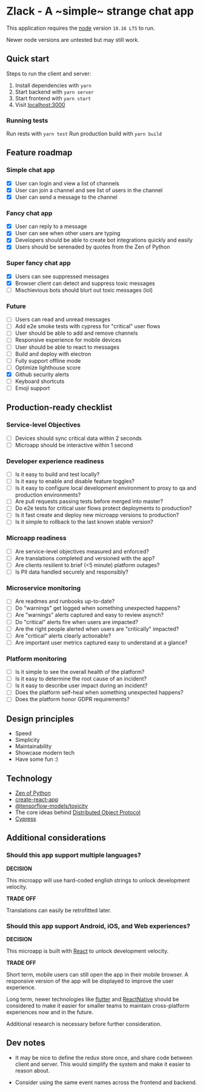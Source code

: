 # Zlack - A ~simple~ strange chat app

This application requires the [node](https://nodejs.org/en/) version `10.16 LTS` to run.

Newer node versions are untested but may still work.

## Quick start

Steps to run the client and server:

1. Install dependencies with `yarn`
2. Start backend with `yarn server`
3. Start frontend with `yarn start`
4. Visit [localhost:3000](http://localhost:3000)

### Running tests

Run rests with `yarn test`
Run production build with `yarn build`

## Feature roadmap

### Simple chat app

- [x] User can login and view a list of channels
- [x] User can join a channel and see list of users in the channel
- [x] User can send a message to the channel

### Fancy chat app

- [x] User can reply to a message
- [x] User can see when other users are typing
- [x] Developers should be able to create bot integrations quickly and easily
- [x] Users should be serenaded by quotes from the Zen of Python

### Super fancy chat app

- [x] Users can see suppressed messages
- [x] Browser client can detect and suppress toxic messages
- [ ] Mischievious bots should blurt out toxic messages (lol)

### Future

- [ ] Users can read and unread messages
- [ ] Add e2e smoke tests with cypress for "critical" user flows
- [ ] User should be able to add and remove channels
- [ ] Responsive experience for mobile devices
- [ ] User should be able to react to messages
- [ ] Build and deploy with electron
- [ ] Fully support offline mode
- [ ] Optimize lighthouse score
- [x] Github security alerts
- [ ] Keyboard shortcuts
- [ ] Emoji support

## Production-ready checklist

### Service-level Objectives

- [ ] Devices should sync critical data within 2 seconds
- [ ] Microapp should be interactive within 1 second

### Developer experience readiness

- [ ] Is it easy to build and test locally?
- [ ] Is it easy to enable and disable feature toggles?
- [ ] Is it easy to configure local development environment to proxy to qa and production environments?
- [ ] Are pull requests passing tests before merged into master?
- [ ] Do e2e tests for critical user flows protect deployments to production?
- [ ] Is it fast create and deploy new microapp versions to production?
- [ ] Is it simple to rollback to the last known stable version?

### Microapp readiness

- [ ] Are service-level objectives measured and enforced?
- [ ] Are translations completed and versioned with the app?
- [ ] Are clients resilient to brief (<5 minute) platform outages?
- [ ] Is PII data handled securely and responsibly?

### Microservice monitoring

- [ ] Are readmes and runbooks up-to-date?
- [ ] Do "warnings" get logged when something unexpected happens?
- [ ] Are "warnings" alerts captured and easy to review asynch?
- [ ] Do "critical" alerts fire when users are impacted?
- [ ] Are the right people alerted when users are "critically" impacted?
- [ ] Are "critical" alerts clearly actionable?
- [ ] Are important user metrics captured easy to understand at a glance?

### Platform monitoring

- [ ] Is it simple to see the overall health of the platform?
- [ ] Is it easy to determine the root cause of an incident?
- [ ] Is it easy to describe user impact during an incident?
- [ ] Does the platform self-heal when something unexpected happens?
- [ ] Does the platform honor GDPR requirements?

## Design principles

- Speed
- Simplicity
- Maintainability
- Showcase modern tech
- Have some fun :)

## Technology

- [Zen of Python](https://www.python.org/dev/peps/pep-0020/#id3)
- [create-react-app](https://github.com/facebook/create-react-app)
- [@tensorflow-models/toxicity](https://github.com/tensorflow/tfjs-models/tree/master/toxicity)
- The core ideas behind [Distributed Object Protocol](https://distributedobjectprotocol.org)
- [Cypress](https://www.cypress.io/)

## Additional considerations

### Should this app support multiple languages?

**DECISION**

This microapp will use hard-coded english strings to unlock development velocity.

**TRADE OFF**

Translations can easily be retrofitted later.

### Should this app support Android, iOS, and Web experiences?

**DECISION**

This microapp is built with [React](https://reactjs.org/) to unlock development velocity.

**TRADE OFF**

Short term, mobile users can still open the app in their mobile browser. A responsive version of the app will be displayed to improve the user experience.

Long term, newer technologies like [flutter](https://flutter.dev/) and [ReactNative](https://facebook.github.io/react-native/) should be considered to make it easier for smaller teams to maintain cross-platform experiences now and in the future.

Additional research is necessary before further consideration.

## Dev notes

- It may be nice to define the redux store once, and share code between client and server. This would simplify the system and make it easier to reason about.

- Consider using the same event names across the frontend and backend.
